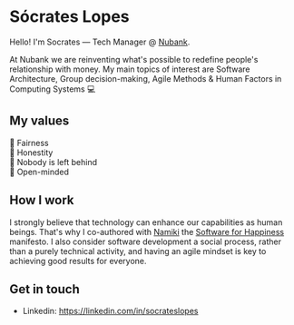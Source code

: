 # Sócrates Lopes
Hello! I'm Socrates — Tech Manager @ [Nubank](https://github.com/nubank).

At Nubank we are reinventing what's possible to redefine people's relationship with money. My main topics of interest are Software Architecture, Group decision-making, Agile Methods & Human Factors in Computing Systems 💻

## My values
🤝 Fairness<br>
💖 Honestity<br>
🚀 Nobody is left behind<br>
🤯 Open-minded

## How I work
I strongly believe that technology can enhance our capabilities as human beings. That's why I co-authored with [Namiki](https://github.com/mynamiki) the [Software for Happiness](https://pt-br.eventials.com/Globalcode/tdc-poa-2018-stadium-sexta-4/) manifesto. I also consider software development a social process, rather than a purely technical activity, and having an agile mindset is key to achieving good results for everyone.

## Get in touch
- Linkedin: https://linkedin.com/in/socrateslopes
